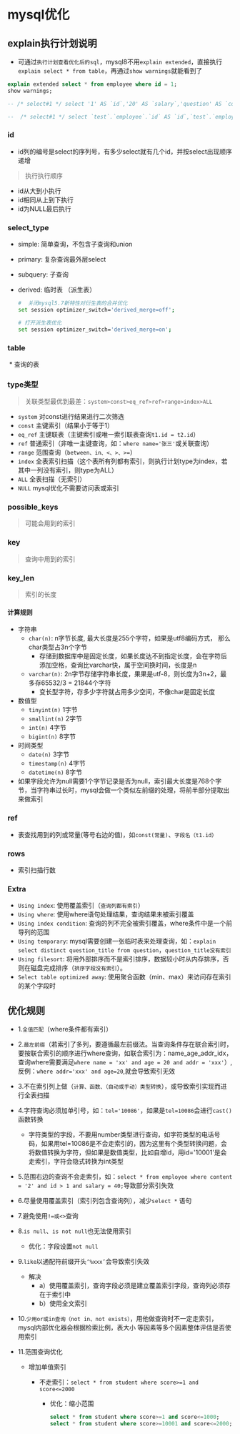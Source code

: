 # mysql优化

## explain执行计划说明

* 可通过`执行计划查看优化后的sql`，mysql8不用`explain extended`，直接执行`explain select * from table`，再通过`show warnings`就能看到了

```sql
explain extended select * from employee where id = 1;
show warnings;

-- /* select#1 */ select '1' AS `id`,'20' AS `salary`,'question' AS `content` from `test`.`employee` where 1

--  /* select#1 */ select `test`.`employee`.`id` AS `id`,`test`.`employee`.`salary` AS `salary`,`test`.`employee`.`content` AS `content` from `test`.`employee` where ((`test`.`employee`.`id` = 1) or (`test`.`employee`.`id` = 2))
```

### id

* id列的编号是select的序列号，有多少select就有几个id，并按select出现顺序递增

> 执行执行顺序

* id从大到小执行
* id相同从上到下执行
* id为NULL最后执行

### select_type

* simple: 简单查询，不包含子查询和union

* primary: 复杂查询最外层select

* subquery: 子查询

* derived: 临时表 （派生表）

  ```sh
  #  关闭mysql5.7新特性对衍生表的合并优化
  set session optimizer_switch='derived_merge=off';
  
  # 打开派生表优化
  set session optimizer_switch='derived_merge=on';
  ```

### table

​	* 查询的表

### type类型

> 关联类型最优到最差：`system>const>eq_ref>ref>range>index>ALL`

* `system` 对const进行结果进行二次筛选
* `const` 主键索引（结果小于等于1）
* `eq_ref` 主键联表（主键索引或唯一索引联表查询`t1.id = t2.id`）
* `ref` 普通索引（非唯一主键查询，如：`where name='张三'`或关联查询）
* `range` 范围查询（`between、in、<、>、>=`）
* `index` 全表索引扫描（这个表所有列都有索引，则执行计划type为index，若其中一列没有索引，则type为ALL）
* `ALL` 全表扫描（无索引）
* `NULL` mysql优化不需要访问表或索引

### possible_keys

> 可能会用到的索引

### key

> 查询中用到的索引

### key_len

> 索引的长度

#### 计算规则

* 字符串
  * `char(n)`: n字节长度, 最大长度是255个字符，如果是utf8编码方式， 那么char类型占3n个字节
    * 存储到数据库中是固定长度，如果长度达不到指定长度，会在字符后添加空格，查询比varchar快，属于空间换时间，长度是n
  * `varchar(n)`: 2n字节存储字符串长度，果果是utf-8，则长度为3n+2，最多存65532/3 = 21844个字符
    * 变长型字符，存多少字符就占用多少空间，不像char是固定长度
* 数值型
  * `tinyint(n)` 1字节
  * `smallint(n)` 2字节
  * `int(n)` 4字节
  * `bigint(n)` 8字节
* 时间类型
  * `date(n)` 3字节
  * `timestamp(n)` 4字节
  * `datetime(n)` 8字节
* 如果字段允许为null需要1个字节记录是否为null，索引最大长度是768个字节，当字符串过长时，mysql会做一个类似左前缀的处理，将前半部分提取出来做索引

### ref

* 表查找用到的列或常量(等号右边的值)，如`const(常量)`、`字段名（t1.id）`

### rows

* 索引扫描行数

### Extra

* `Using index`: 使用覆盖索引（`查询列都有索引`）
* `Using where`: 使用where语句处理结果，查询结果未被索引覆盖
* `Using index condition`: 查询的列不完全被索引覆盖，where条件中是一个前导列的范围
* `Using temporary`: mysql需要创建一张临时表来处理查询，如：`explain select distinct question_title from question`，`question_title没有索引`
* `Using filesort`: 将用外部排序而不是索引排序，数据较小时从内存排序，否则在磁盘完成排序（`排序字段没有索引`）。
* `Select table optimized away`: 使用聚合函数（min、max）来访问存在索引的某个字段时



## 优化规则

* 1.`全值匹配`（where条件都有索引）
* 2.`最左前缀`（若索引了多列，要遵循最左前缀法。当查询条件存在联合索引时，要按联合索引的顺序进行where查询，如联合索引为：name_age_addr_idx，查询where需要满足`where name = 'xx' and age = 20 and addr = 'xxx'`）,反例：`where addr='xxx' and age=20`,就会导致索引无效
* 3.不在索引列上做（`计算、函数、（自动或手动）类型转换`），或导致索引实现而进行全表扫描
* 4.字符查询必须加单引号，如：`tel='10086'`，如果是`tel=10086`会进行`cast()`函数转换
  * 字符类型的字段，不要用number类型进行查询，如字符类型的电话号码，如果用tel=10086是不会走索引的，因为这里有个类型转换问题，会将数值转换为字符，但如果是数值类型，比如自增id，用id='10001'是会走索引，字符会隐式转换为int类型
* 5.范围右边的查询不会走索引，如：`select * from employee where content = '2' and id > 1 and salary = 40;`导致部分索引失效
* 6.尽量使用覆盖索引（索引列包含查询列），减少`select *` 语句

* 7.避免使用`!=或<>`查询
* 8.`is null`、`is not null`也无法使用索引
  
  * 优化：字段设置`not null`
* 9.`like`以通配符前缀开头`‘%xxx’`会导致索引失效
  * 解决
    * a）使用覆盖索引，查询字段必须是建立覆盖索引字段，查询列必须存在于索引中
    * b）使用全文索引

* 10.`少用or或in查询（not in、not exists）`，用他做查询时不一定走索引，mysql内部优化器会根据检索比例，表大小 等因素等多个因素整体评估是否使用索引

* 11.范围查询优化

  * 增加单值索引

    * 不走索引：`select * from student where score>=1 and score<=2000`

      * 优化：缩小范围

        ```sql
        select * from student where score>=1 and score<=1000;
        select * from student where score>=10001 and score<=2000;
        ```

        